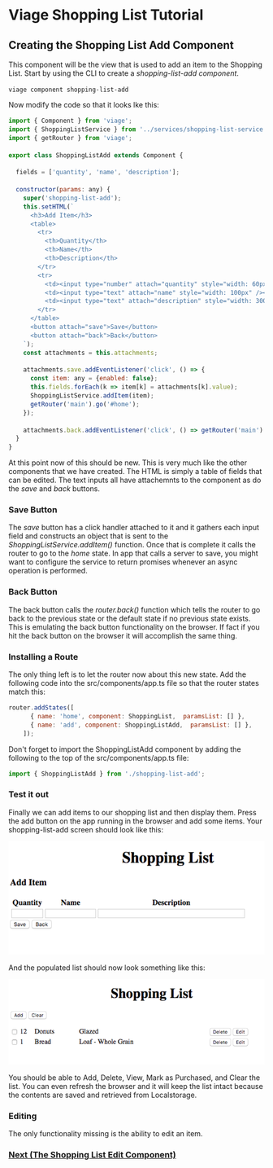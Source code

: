 # Viage Shopping List Tutorial

## Creating the Shopping List Add Component
This component will be the view that is used to add an item to the Shopping List. Start by using the CLI to create a *shopping-list-add component*.

``` viage component shopping-list-add ```


Now modify the code so that it looks lke this:

```Javascript
import { Component } from 'viage';
import { ShoppingListService } from '../services/shopping-list-service';
import { getRouter } from 'viage';

export class ShoppingListAdd extends Component {

  fields = ['quantity', 'name', 'description'];

  constructor(params: any) {
    super('shopping-list-add');
    this.setHTML(`
      <h3>Add Item</h3>
      <table>
        <tr>
          <th>Quantity</th>
          <th>Name</th>
          <th>Description</th>
        </tr>
        <tr>
          <td><input type="number" attach="quantity" style="width: 60px" /></td>
          <td><input type="text" attach="name" style="width: 100px" /></td>
          <td><input type="text" attach="description" style="width: 300px" /></td>
        </tr>
      </table>
      <button attach="save">Save</button>
      <button attach="back">Back</button>
    `);
    const attachments = this.attachments;

    attachments.save.addEventListener('click', () => {
      const item: any = {enabled: false};
      this.fields.forEach(k => item[k] = attachments[k].value);
      ShoppingListService.addItem(item);
      getRouter('main').go('#home');
    });

    attachments.back.addEventListener('click', () => getRouter('main').back());
  }
}
```

At this point now of this should be new. This is very much like the other components that we have created. The HTML is simply a table of fields that can be edited. The text inputs all have attachemnts to the component as do the *save* and *back* buttons.

### Save Button
The *save* button has a click handler attached to it and it gathers each input field and constructs an object that is sent to the *ShoppingListService.addItem()* function. Once that is complete it calls the router to go to the *home* state. In app that calls a server to save, you might want to configure the service to return promises whenever an async operation is performed.

### Back Button
The back button calls the *router.back()* function which tells the router to go back to the previous state or the default state if no previous state exists. This is emulating the back button functionality on the browser. If fact if you hit the back button on the browser it will accomplish the same thing.

### Installing a Route
The only thing left is to let the router now about this new state. Add the following code into the src/components/app.ts file so that the router states match this:

```Javascript
router.addStates([
      { name: 'home', component: ShoppingList,  paramsList: [] },
      { name: 'add', component: ShoppingListAdd,  paramsList: [] },
    ]);
```

Don't forget to import the ShoppingListAdd component by adding the following to the top of the src/components/app.ts file:

```Javascript
import { ShoppingListAdd } from './shopping-list-add';
```

### Test it out
Finally we can add items to our shopping list and then display them. Press the add button on the app running in the browser and add some items. Your shopping-list-add screen should look like this:

![img2](img2.png)

And the populated list should now look something like this:

![img3](img3.png)

You should be able to Add, Delete, View, Mark as Purchased, and Clear the list. You can even refresh the browser and it will keep the list intact because the contents are saved and retrieved from Localstorage.

### Editing
The only functionality missing is the ability to edit an item.

### [Next (The Shopping List Edit Component)](shopping-list-edit.md)
